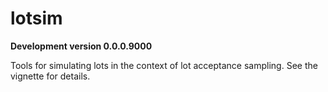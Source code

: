 # lotsim

**Development version 0.0.0.9000**

Tools for simulating lots in the context of lot acceptance sampling. See the 
vignette for details.